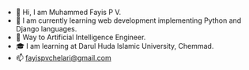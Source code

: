 - 👋 Hi, I am Muhammed Fayis P V.
- 🌱 I am currently learning web development implementing Python and Django languages.
- 👀 Way to Artificial Intelligence Engineer.
- 🎓 I am learning at Darul Huda Islamic University, Chemmad.
- 📫 fayispvchelari@gmail.com
